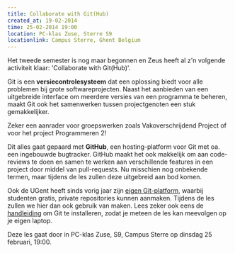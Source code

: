 ```yaml
---
title: Collaborate with Git(Hub)
created_at: 19-02-2014
time: 25-02-2014 19:00
location: PC-klas Zuse, Sterre S9
locationlink: Campus Sterre, Ghent Belgium
---
```


Het tweede semester is nog maar begonnen en Zeus heeft al z'n volgende activiteit klaar: 'Collaborate with Git(Hub)'.

Git is een **versiecontrolesysteem** dat een oplossing biedt voor alle problemen bij grote softwareprojecten. Naast het aanbieden van een uitgebreide interface om meerdere versies van een programma te beheren, maakt Git ook het samenwerken tussen projectgenoten een stuk gemakkelijker.

Zeker een aanrader voor groepswerken zoals Vakoverschrijdend Project of voor het project Programmeren 2!

Dit alles gaat gepaard met **GitHub**, een hosting-platform voor Git met oa. een ingebouwde bugtracker. GitHub maakt het ook makkelijk om aan code-reviews te doen en samen te werken aan verschillende features in een project door middel van pull-requests. Nu misschien nog onbekende termen, maar tijdens de les zullen deze uitgebreid aan bod komen.

Ook de UGent heeft sinds vorig jaar zijn [eigen Git-platform](https://github.ugent.be), waarbij studenten gratis, private repositories kunnen aanmaken. Tijdens de les zullen we hier dan ook gebruik van maken. Lees zeker ook eens de [handleiding](https://help.github.com/) om Git te installeren, zodat je meteen de les kan meevolgen op je eigen laptop.

Deze les gaat door in PC-klas Zuse, S9, Campus Sterre op dinsdag 25 februari, 19:00.
